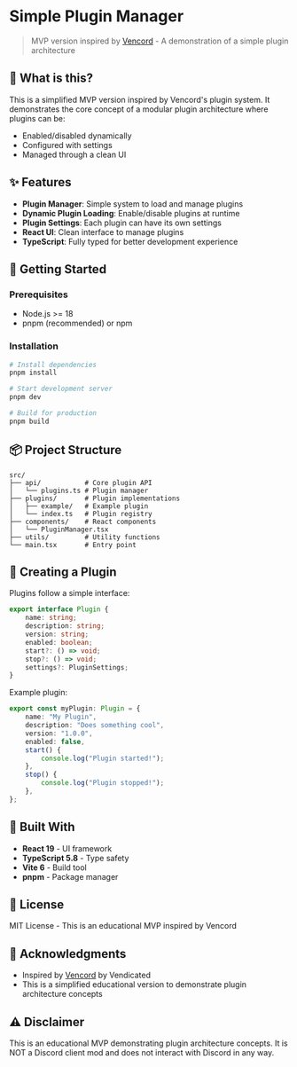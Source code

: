 # Simple Plugin Manager

> MVP version inspired by [Vencord](https://github.com/Vendicated/Vencord) - A demonstration of a simple plugin architecture

## 🎯 What is this?

This is a simplified MVP version inspired by Vencord's plugin system. It demonstrates the core concept of a modular plugin architecture where plugins can be:
- Enabled/disabled dynamically
- Configured with settings
- Managed through a clean UI

## ✨ Features

- **Plugin Manager**: Simple system to load and manage plugins
- **Dynamic Plugin Loading**: Enable/disable plugins at runtime
- **Plugin Settings**: Each plugin can have its own settings
- **React UI**: Clean interface to manage plugins
- **TypeScript**: Fully typed for better development experience

## 🚀 Getting Started

### Prerequisites

- Node.js >= 18
- pnpm (recommended) or npm

### Installation

```bash
# Install dependencies
pnpm install

# Start development server
pnpm dev

# Build for production
pnpm build
```

## 📦 Project Structure

```
src/
├── api/           # Core plugin API
│   └── plugins.ts # Plugin manager
├── plugins/       # Plugin implementations
│   ├── example/   # Example plugin
│   └── index.ts   # Plugin registry
├── components/    # React components
│   └── PluginManager.tsx
├── utils/         # Utility functions
└── main.tsx       # Entry point
```

## 🔌 Creating a Plugin

Plugins follow a simple interface:

```typescript
export interface Plugin {
    name: string;
    description: string;
    version: string;
    enabled: boolean;
    start?: () => void;
    stop?: () => void;
    settings?: PluginSettings;
}
```

Example plugin:

```typescript
export const myPlugin: Plugin = {
    name: "My Plugin",
    description: "Does something cool",
    version: "1.0.0",
    enabled: false,
    start() {
        console.log("Plugin started!");
    },
    stop() {
        console.log("Plugin stopped!");
    },
};
```

## 🎨 Built With

- **React 19** - UI framework
- **TypeScript 5.8** - Type safety
- **Vite 6** - Build tool
- **pnpm** - Package manager

## 📝 License

MIT License - This is an educational MVP inspired by Vencord

## 🙏 Acknowledgments

- Inspired by [Vencord](https://github.com/Vendicated/Vencord) by Vendicated
- This is a simplified educational version to demonstrate plugin architecture concepts

## ⚠️ Disclaimer

This is an educational MVP demonstrating plugin architecture concepts. It is NOT a Discord client mod and does not interact with Discord in any way.
